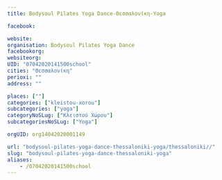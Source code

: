 ```yaml
---
title: Bodysoul Pilates Yoga Dance-Θεσσαλονίκη-Yoga

facebook:

website:
organisation: Bodysoul Pilates Yoga Dance
facebookorg:
websiteorg:
UID: "07042020141500school"
cities: "Θεσσαλονίκη"
perioxi: ""
address: ""

places: [""]
categories: ["kleistou-xorou"]
subcategories: ["yoga"]
categoryNoSLug: ["Κλειστού Χώρου"]
subcategoriesNoSLug: ["Yoga"]

orgUID: org14042020001149

url: "bodysoul-pilates-yoga-dance-thessaloniki-yoga/thessaloniki//"
slug: "bodysoul-pilates-yoga-dance-thessaloniki-yoga"
aliases:
    - /07042020141500school
---
```





